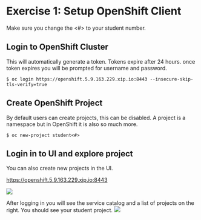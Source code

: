 # Exercise 1: Setup OpenShift Client

Make sure you change the <#> to your student number.

## Login to OpenShift Cluster
This will automatically generate a token. Tokens expire after 24 hours. once token expires you will be prompted for username and password.

```
$ oc login https://openshift.5.9.163.229.xip.io:8443 --insecure-skip-tls-verify=true
```

## Create OpenShift Project
By default users can create projects, this can be disabled. A project is a namespace but in OpenShift it is also so much more.

```
$ oc new-project student<#>
```

## Login in to UI and explore project
You can also create new projects in the UI.

https://openshift.5.9.163.229.xip.io:8443

![](images/okd_login.PNG)


After logging in you will see the service catalog and a list of projects on the right. You should see your student project.
![](images/okd_catalog_project.PNG)
